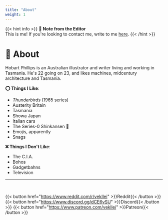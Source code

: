 ```yaml
---
title: "About"
weight: 1
---
```


{{< hint info >}}
**🌺 Note from the Editor**  
This is me! If you're looking to contact me, write to me [here](mailto:melonkony@icloud.com).
{{< /hint >}}

# 🍇 About

Hobart Phillips is an Australian illustrator and writer living and working in Tasmania. He's 22 going on 23, and likes machines, midcentury architecture and Tasmania.

**⭕ Things I Like**:
- *Thunderbirds* (1965 series)
- Austerity Britain
- Tasmania
- Showa Japan
- Italian cars
- The Series-0 Shinkansen 🚅
- Emojis, apparently
- Snags

**❌ Things I Don't Like**:
- The C.I.A.
- Bohos
- Gadgetbahns
- Television

---

<br>

{{< button href="https://www.reddit.com/r/vekllei" >}}Reddit{{< /button >}}
{{< button href="https://www.discord.gg/dCE6vSU" >}}Discord{{< /button >}}
{{< button href="https://www.patreon.com/vekllei" >}}Patreon{{< /button >}}

<br>
